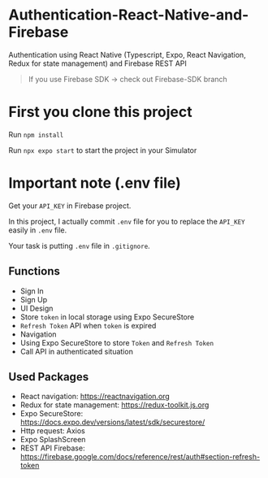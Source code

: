 # Authentication-React-Native-and-Firebase
Authentication using React Native (Typescript, Expo, React Navigation, Redux for state management) and Firebase REST API

> If you use Firebase SDK -> check out Firebase-SDK branch

# First you clone this project
Run `npm install`

Run `npx expo start` to start the project in your Simulator

# Important note (.env file)
Get your `API_KEY` in Firebase project.

In this project, I actually commit `.env` file for you to replace the `API_KEY` easily in `.env` file. 

Your task is putting `.env` file in `.gitignore`.

## Functions
- Sign In
- Sign Up
- UI Design
- Store `token` in local storage using Expo SecureStore
- `Refresh Token` API when `token` is expired
- Navigation
- Using Expo SecureStore to store `Token` and `Refresh Token`
- Call API in authenticated situation

## Used Packages 
- React navigation: https://reactnavigation.org
- Redux for state management: https://redux-toolkit.js.org
- Expo SecureStore: https://docs.expo.dev/versions/latest/sdk/securestore/
- Http request: Axios
- Expo SplashScreen
- REST API Firebase: https://firebase.google.com/docs/reference/rest/auth#section-refresh-token
